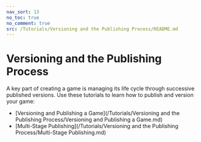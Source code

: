 ```yaml
---
nav_sort: 13
no_toc: true
no_comment: true
src: /Tutorials/Versioning and the Publishing Process/README.md
---
```


# Versioning and the Publishing Process

A key part of creating a game is managing its life cycle through successive published versions. Use these tutorials to learn how to publish and version your game:
* [Versioning and Publishing a Game](/Tutorials/Versioning and the Publishing Process/Versioning and Publishing a Game.md)
* [Multi-Stage Publishing](/Tutorials/Versioning and the Publishing Process/Multi-Stage Publishing.md)
